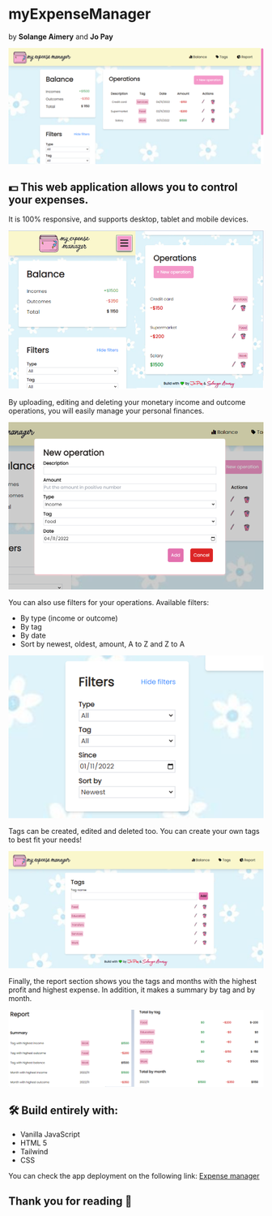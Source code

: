 # myExpenseManager
by **Solange Aimery** and **Jo Pay**

![Desktop version](/assets/readme-images/expmanag1.png)

## 💵 This web application allows you to control your expenses.

It is 100% responsive, and supports desktop, tablet and mobile devices.

![Mobile version](/assets/readme-images/newexpmanagmobile.png)

By uploading, editing and deleting your monetary income and outcome operations, you will easily manage your personal finances.

![New operation](/assets/readme-images/newoperation.png)

You can also use filters for your operations. Available filters:
- By type (income or outcome)
- By tag
- By date
- Sort by newest, oldest, amount, A to Z and Z to A

![Filters](/assets/readme-images/newfilter.png)

Tags can be created, edited and deleted too. You can create your own tags to best fit your needs!

![Tags](/assets/readme-images/tags.png)

Finally, the report section shows you the tags and months with the highest profit and highest expense. 
In addition, it makes a summary by tag and by month.

![Report section](/assets/readme-images/unifiedreport.png)

## 🛠️ Build entirely with:
- Vanilla JavaScript
- HTML 5
- Tailwind
- CSS

You can check the app deployment on the following link: [Expense manager](https://jopaywie.github.io/expense-manag/) 

## Thank you for reading &#128156;
